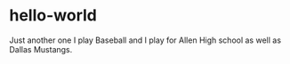 # hello-world
Just another one
I play Baseball and I play for Allen High school as well as Dallas Mustangs. 
